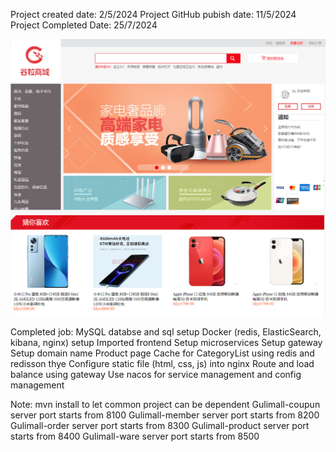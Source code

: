 Project created date: 2/5/2024
Project GitHub pubish date: 11/5/2024
Project Completed Date: 25/7/2024

![Example Image](https://github.com/Kenny628/gulimall-java-project/blob/main/image/index.png)

Completed job:
MySQL databse and sql setup
Docker (redis, ElasticSearch, kibana, nginx) setup
Imported frontend
Setup microservices
Setup gateway
Setup domain name
Product page
Cache for CategoryList using redis and redisson
thye
Configure static file (html, css, js) into nginx
Route and load balance using gateway
Use nacos for service management and config management

Note:
mvn install to let common project can be dependent
Gulimall-coupun server port starts from 8100
Gulimall-member server port starts from 8200
Gulimall-order server port starts from 8300
Gulimall-product server port starts from 8400
Gulimall-ware server port starts from 8500
